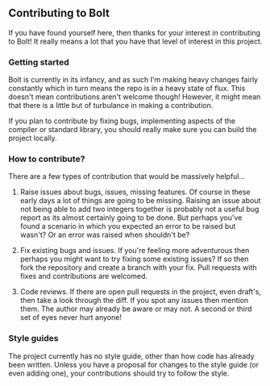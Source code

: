 ## Contributing to Bolt
If you have found yourself here, then thanks for your interest in contributing to Bolt! It really means a lot that you have that level of interest in this project.

### Getting started
Bolt is currently in its infancy, and as such I'm making heavy changes fairly constantly which in turn means the repo is in a heavy state of flux. This doesn't mean contributions aren't welcome though! However, it might mean that there is a little but of turbulance in making a contribution.

If you plan to contribute by fixing bugs, implementing aspects of the compiler or standard library, you should really make sure you can build the project locally.

### How to contribute?
There are a few types of contribution that would be massively helpful...

1. Raise issues about bugs, issues, missing features. Of course in these early days a lot of things are going to be missing. Raising an issue about not being able to add two integers together is probably not a useful bug report as its almost certainly going to be done. But perhaps you've found a scenario in which you expected an error to be raised but wasn't? Or an error was raised when shouldn't be?

2. Fix existing bugs and issues. If you're feeling more adventurous then perhaps you might want to try fixing some existing issues? If so then fork the repository and create a branch with your fix. Pull requests with fixes and contributions are welcomed.

3. Code reviews. If there are open pull requests in the project, even draft's, then take a look through the diff. If you spot any issues then mention them. The author may already be aware or may not. A second or third set of eyes never hurt anyone!

### Style guides
The project currently has no style guide, other than how code has already been written. Unless you have a proposal for changes to the style guide (or even adding one), your contributions should try to follow the style.
